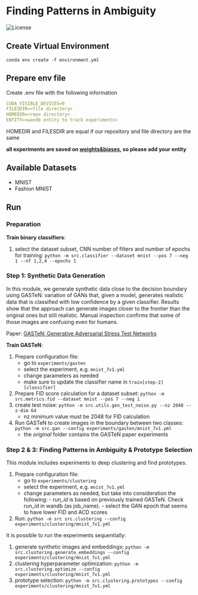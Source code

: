 # Finding Patterns in Ambiguity

![License](https://img.shields.io/static/v1?label=license&message=CC-BY-NC-ND-4.0&color=green)

## Create Virtual Environment

```ssh
conda env create -f environment.yml
```

## Prepare env file

Create .env file with the following information
```yaml
CUDA_VISIBLE_DEVICES=0
FILESDIR=<file directory>
HOMEDIR=<repo directory>
ENTITY=<wandb entity to track experiments>
```
HOMEDIR and FILESDIR are equal if our repository and file directory are the same

**all experiments are saved on [weights&biases](https://wandb.ai/home), so please add your entity**

## Available Datasets

- MNIST
- Fashion MNIST

## Run

### Preparation

**Train binary classifiers**:

1. select the dataset subset, CNN number of filters and number of epochs for training: `python -m src.classifier --dataset mnist --pos 7 --neg 1 --nf 1,2,4 --epochs 1`

### Step 1: Synthetic Data Generation

In this module, we generate synthetic data close to the decision boundary using GASTeN: variation of GANs that, given a model, generates realistic data that is classiﬁed with low conﬁdence by a given classiﬁer. Results show that the approach can generate images closer to the frontier than the original ones but still realistic. Manual inspection conﬁrms that some of those images are confusing even for humans.

Paper: [GASTeN: Generative Adversarial Stress Test Networks](https://link.springer.com/epdf/10.1007/978-3-031-30047-9_8?sharing_token=XGbq9zmVBDFAEaM4r1AAp_e4RwlQNchNByi7wbcMAY55SAL6inraGCkI72KOuzssTzewKWv51v_1pft7j7WJRbiAzL0vaTmG2vf4gs1QhnZ3lV72H7zSKLWQESXZjq5-1pg77WEnt2EHZaN2b51chvHsO6TW3tiGXSVhUgy87Ts%3D)

**Train GASTeN**:

1. Prepare configuration file:
    - go to `experiments/gasten`
    - select the experiment, e.g. `mnist_7v1.yml`
    - change parameters as needed
    - make sure to update the classifier name in `train[step-2][classifier]`
3. Prepare FID score calculation for a dataset subset: `python -m src.metrics.fid --dataset mnist --pos 7 --neg 1`
4. create test noise: `python -m src.utils.gen_test_noise.py --nz 2048 --z-dim 64`
   - nz minimum value must be 2048 for FID calculation
5. Run GASTeN to create images in the boundary between two classes:  `python -m src.gan --config experiments/gasten/mnist_7v1.yml`
    - the *original* folder contains the GASTeN paper experiments

### Step 2 & 3: Finding Patterns in Ambiguity & Prototype Selection

This module includes experiments to deep clustering and find prototypes.

1. Prepare configuration file:
   - go to `experiments/clustering`
   - select the experiment, e.g. `mnist_7v1.yml`
   - change parameters as needed, but take into consideration the following:
         - *run_id* is based on previously trained GASTeN. Check run_id in wandb (as job_name).
         - select the GAN epoch that seems to have lower FID and ACD scores
2. Run: `python -m src src.clustering --config experiments/clustering/mnist_7v1.yml`

It is possible to run the experiments sequentially:

1. generate synthetic images and embeddings: `python -m src.clustering.generate_embeddings --config experiments/clustering/mnist_7v1.yml`
2. clustering hyperparameter optimization: `python -m src.clustering.optimize --config experiments/clustering/mnist_7v1.yml`
3. prototype selection: `python -m src.clustering.prototypes --config experiments/clustering/mnist_7v1.yml`




